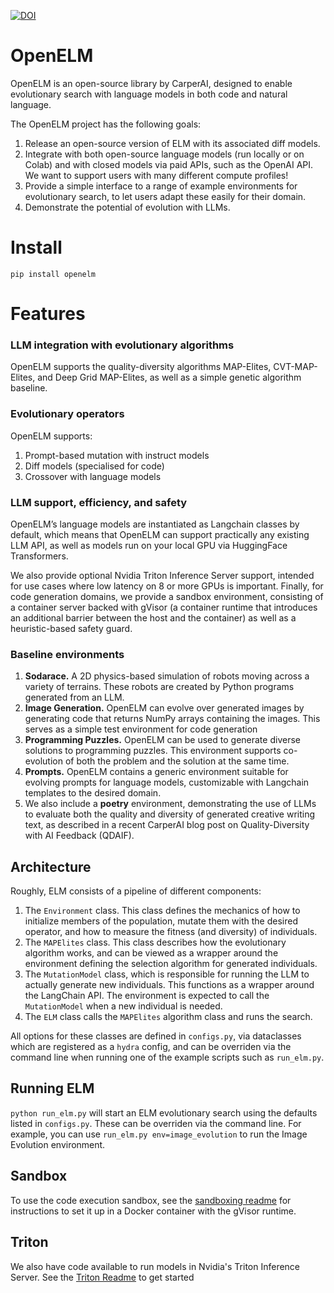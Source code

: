 [![DOI](https://zenodo.org/badge/532259603.svg)](https://zenodo.org/badge/latestdoi/532259603)
# OpenELM

OpenELM is an open-source library by CarperAI, designed to enable evolutionary search with language models in both code and natural language.

The OpenELM project has the following goals:
1. Release an open-source version of ELM with its associated diff models.
2. Integrate with both open-source language models (run locally or on Colab) and with closed models via paid APIs, such as the OpenAI API.
We want to support users with many different compute profiles!
3. Provide a simple interface to a range of example environments for evolutionary search, to let users adapt these easily for their domain.
4. Demonstrate the potential of evolution with LLMs.

# Install
`pip install openelm`

# Features

### LLM integration with evolutionary algorithms
OpenELM supports the quality-diversity algorithms MAP-Elites, CVT-MAP-Elites, and Deep Grid MAP-Elites, as well as a simple genetic algorithm baseline.

### Evolutionary operators
OpenELM supports:
1. Prompt-based mutation with instruct models
2. Diff models (specialised for code)
3. Crossover with language models

### LLM support, efficiency, and safety
OpenELM’s language models are instantiated as Langchain classes by default, which means that OpenELM can support practically any existing LLM API, as well as models run on your local GPU via HuggingFace Transformers.

We also provide optional Nvidia Triton Inference Server support, intended for use cases where low latency on 8 or more GPUs is important. Finally, for code generation domains, we provide a sandbox environment, consisting of a container server backed with gVisor (a container runtime that introduces an additional barrier between the host and the container) as well as a heuristic-based safety guard.

### Baseline environments
1. **Sodarace.** A 2D physics-based simulation of robots moving across a variety of terrains. These robots are created by Python programs generated from an LLM.
2. **Image Generation.** OpenELM can evolve over generated images by generating code that returns NumPy arrays containing the images. This serves as a simple test environment for code generation
3. **Programming Puzzles.** OpenELM can be used to generate diverse solutions to programming puzzles. This environment supports co-evolution of both the problem and the solution at the same time.
4. **Prompts.** OpenELM contains a generic environment suitable for evolving prompts for language models, customizable with Langchain templates to the desired domain.
5. We also include a **poetry** environment, demonstrating the use of LLMs to evaluate both the quality and diversity of generated creative writing text, as described in a recent CarperAI blog post on Quality-Diversity with AI Feedback (QDAIF).

## Architecture
Roughly, ELM consists of a pipeline of different components:
1. The `Environment` class. This class defines the mechanics of how to initialize members of the population, mutate them with the desired operator, and how to measure the fitness (and diversity) of individuals.
2. The `MAPElites` class. This class describes how the evolutionary algorithm works, and can be viewed as a wrapper around the environment defining the selection algorithm for generated individuals.
3. The `MutationModel` class, which is responsible for running the LLM to actually generate new individuals. This functions as a wrapper around the LangChain API. The environment is expected to call the `MutationModel` when a new individual is needed.
4. The `ELM` class calls the `MAPElites` algorithm class and runs the search.

All options for these classes are defined in `configs.py`, via dataclasses which are registered as a `hydra` config, and can be overriden via the command line when running one of the example scripts such as `run_elm.py`.

## Running ELM
`python run_elm.py` will start an ELM evolutionary search using the defaults listed in `configs.py`. These can be overriden via the command line. For example, you can use `run_elm.py env=image_evolution` to run the Image Evolution environment.

## Sandbox
To use the code execution sandbox, see the [sandboxing readme](https://github.com/CarperAI/OpenELM/blob/main/src/openelm/sandbox/README.md) for instructions to set it up in a Docker container with the gVisor runtime.

## Triton
We also have code available to run models in Nvidia's Triton Inference Server. See the [Triton Readme](https://github.com/CarperAI/OpenELM/blob/main/src/openelm/codegen/triton_utils/readme.md) to get started

